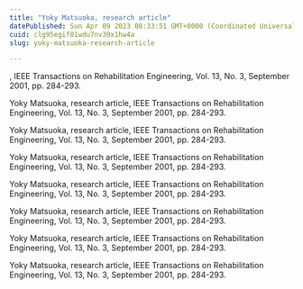 ```yaml
---
title: "Yoky Matsuoka, research article"
datePublished: Sun Apr 09 2023 08:33:51 GMT+0000 (Coordinated Universal Time)
cuid: clg95egif01wdu7nv39x1hw4a
slug: yoky-matsuoka-research-article

---
```


, IEEE Transactions on Rehabilitation Engineering, Vol. 13, No. 3, September 2001, pp. 284-293.

Yoky Matsuoka, research article, IEEE Transactions on Rehabilitation Engineering, Vol. 13, No. 3, September 2001, pp. 284-293.

Yoky Matsuoka, research article, IEEE Transactions on Rehabilitation Engineering, Vol. 13, No. 3, September 2001, pp. 284-293.

Yoky Matsuoka, research article, IEEE Transactions on Rehabilitation Engineering, Vol. 13, No. 3, September 2001, pp. 284-293.

Yoky Matsuoka, research article, IEEE Transactions on Rehabilitation Engineering, Vol. 13, No. 3, September 2001, pp. 284-293.

Yoky Matsuoka, research article, IEEE Transactions on Rehabilitation Engineering, Vol. 13, No. 3, September 2001, pp. 284-293.

Yoky Matsuoka, research article, IEEE Transactions on Rehabilitation Engineering, Vol. 13, No. 3, September 2001, pp. 284-293.

Yoky Matsuoka, research article, IEEE Transactions on Rehabilitation Engineering, Vol. 13, No. 3, September 2001, pp. 284-293.